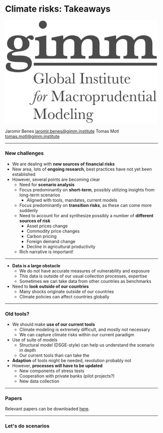 # Climate risks: Takeaways

![GIMM-right|180](gimm-alt-white-bkg.png)

Jaromir Benes jaromir.benes@gimm.institute
Tomas Motl tomas.motl@gimm.institute

---
### New challenges 
* We are dealing with **new sources of financial risks**
* New area, lots of **ongoing research**, best practices have not yet been established
* However, several points are becoming clear
	* Need for **scenario analysis**
	* Focus predominantly on **short-term**, possibly utilizing insights from long-term scenarios
		* Aligned with tools, mandates, current models
	* Focus predominantly on **transition risks**, as these can come more suddenly
	* Need to account for and synthesize possibly a number of **different sources of risk**
		* Asset prices change
		* Commodity price changes 
		* Carbon pricing
		* Foreign demand change
		* Decline in agricultural productivity
	* Rich narrative is important!
---

* **Data is a large obstacle**
	* We do not have accurate measures of vulnerability and exposure
	* This data is outside of our usual collection processes, expertise
	* Sometimes we can take data from other countries as benchmarks
* Need to **look outside of our countries**
	* Many shocks originate outside of our countries
	* Climate policies can affect countries globally

---

### Old tools?

* We should make **use of our current tools**
	* Climate modeling is extremely difficult, and mostly not necessary
	* We can capture climate risks within our current paradigm
* Use of suite of models
	* Structural model (DSGE-style) can help us understand the scenario in depth
	* Our current tools than can take the
* **Adaption** of tools might be needed, revolution probably not
* However, **processes will have to be updated**
	* New components of stress tests
	* Cooperation with private banks (pilot projects?)
	* New data collection 


---

### Papers

Relevant papers can be downloaded [here](https://drive.google.com/drive/folders/1HMXDUBQs8e1MCd9sHrtlvJK-oxILpzQv?usp=drive_link).

---

### Let's do scenarios

